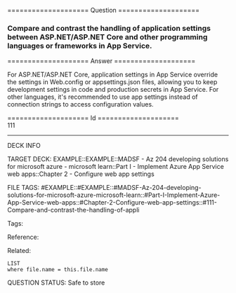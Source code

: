 ==================== Question ====================  

### Compare and contrast the handling of application settings between ASP.NET/ASP.NET Core and other programming languages or frameworks in App Service.  

==================== Answer ====================  

For ASP.NET/ASP.NET Core, application settings in App Service override the settings in Web.config or appsettings.json files, allowing you to keep development settings in code and production secrets in App Service. For other languages, it's recommended to use app settings instead of connection strings to access configuration values.

==================== Id ====================  
111

---

DECK INFO

TARGET DECK: EXAMPLE::EXAMPLE::MADSF - Az 204 developing solutions for microsoft azure - microsoft learn::Part I - Implement Azure App Service web apps::Chapter 2 - Configure web app settings

FILE TAGS: #EXAMPLE::#EXAMPLE::#MADSF-Az-204-developing-solutions-for-microsoft-azure-microsoft-learn::#Part-I-Implement-Azure-App-Service-web-apps::#Chapter-2-Configure-web-app-settings::#111-Compare-and-contrast-the-handling-of-appli

Tags:

Reference:

Related:

```dataview
LIST
where file.name = this.file.name
```
QUESTION STATUS: Safe to store
